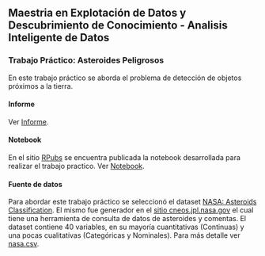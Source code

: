 ## Maestria en Explotación de Datos y Descubrimiento de Conocimiento - Analisis Inteligente de Datos

### Trabajo Práctico: Asteroides Peligrosos

En este trabajo práctico se aborda el problema de detección de objetos próximos a la tierra.

#### Informe

Ver [Informe](https://github.com/magistery-tps/aid-tp/blob/main/docs/Informe.pdf).

#### Notebook

En el sitio [RPubs](https://rpubs.com/) se encuentra publicada la notebook desarrollada para realizar el trabajo practico. Ver [Notebook](https://rpubs.com/adrianmarino/aid-tp).

#### Fuente de datos

Para abordar este trabajo práctico se seleccionó el dataset [NASA: Asteroids Classification](https://www.kaggle.com/shrutimehta/nasa-asteroids-classification). El mismo fue generador en el [sitio cneos.jpl.nasa.gov](https://cneos.jpl.nasa.gov/) el cual tiene una herramienta de consulta de datos de asteroides y comentas.  El dataset contiene 40 variables, en su mayoría cuantitativas (Continuas) y una pocas cualitativas (Categóricas y Nominales). Para más detalle ver [nasa.csv](https://github.com/magistery-tps/aid-tp/blob/main/datasets/nasa.csv).


